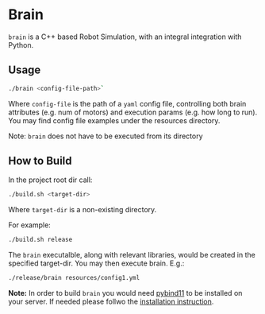 # Brain

`brain` is a C++ based Robot Simulation, with an integral integration with Python.

## Usage
```sh
./brain <config-file-path>`
```

Where `config-file` is the path of a `yaml` config file, controlling both brain attributes (e.g. num of motors) and execution params (e.g. how long to run).
You may find config file examples under the resources directory.

Note: `brain` does not have to be executed from its directory

## How to Build

In the project root dir call: 

```sh
./build.sh <target-dir>
```

Where `target-dir` is a non-existing directory.

For example:

```sh
./build.sh release
```

The `brain` executalble, along with relevant libraries, would be created in the specified target-dir.
You may then execute brain. E.g.:

```sh
./release/brain resources/config1.yml
```

**Note:** In order to build `brain` you would need [pybind11](https://pybind11.readthedocs.io/en/stable/) to be installed on your server. If needed please follwo the [installation instruction](https://pybind11.readthedocs.io/en/stable/installing.html).

